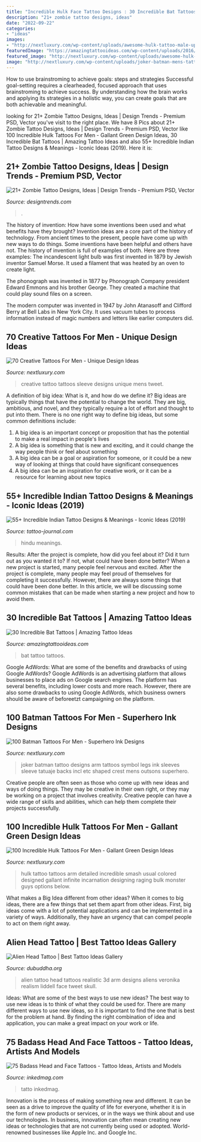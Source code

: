 ```yaml
---
title: "Incredible Hulk Face Tattoo Designs : 30 Incredible Bat Tattoos"
description: "21+ zombie tattoo designs, ideas"
date: "2022-09-22"
categories:
- "ideas"
images:
- "http://nextluxury.com/wp-content/uploads/awesome-hulk-tattoo-male-upper-arms.jpg"
featuredImage: "https://amazingtattooideas.com/wp-content/uploads/2016/10/Bat-in-Jasmines-Thigh-Tattoo.jpg"
featured_image: "http://nextluxury.com/wp-content/uploads/awesome-hulk-tattoo-male-upper-arms.jpg"
image: "http://nextluxury.com/wp-content/uploads/joker-batman-mens-tattoo.jpg"
---
```



How to use brainstroming to achieve goals: steps and strategies
Successful goal-setting requires a clearheaded, focused approach that uses brainstroming to achieve success. By understanding how the brain works and applying its strategies in a holistic way, you can create goals that are both achievable and meaningful.

	

		
looking for 21+ Zombie Tattoo Designs, Ideas | Design Trends - Premium PSD, Vector you've visit to the right place. We have 8 Pics about 21+ Zombie Tattoo Designs, Ideas | Design Trends - Premium PSD, Vector like 100 Incredible Hulk Tattoos For Men - Gallant Green Design Ideas, 30 Incredible Bat Tattoos | Amazing Tattoo Ideas and also 55+ Incredible Indian Tattoo Designs &amp; Meanings - Iconic Ideas (2019). Here it is:
		
    
## 21+ Zombie Tattoo Designs, Ideas | Design Trends - Premium PSD, Vector

<img loading=lazy src="https://images.designtrends.com/wp-content/uploads/2016/07/22174841/Zombie-Tattoo-for-Men.jpg" onerror="this.onerror=null;this.src='https://tse1.mm.bing.net/th?id=OIP.l9myWFER19dZh2FLhTaNrgHaHa&amp;pid=15.1';" alt="21+ Zombie Tattoo Designs, Ideas | Design Trends - Premium PSD, Vector">

_Source: designtrends.com_

>. 

	

The history of invention: How have some inventions been used and what benefits have they brought?
Invention ideas are a core part of the history of technology. From ancient times to the present, people have come up with new ways to do things. Some inventions have been helpful and others have not. The history of invention is full of examples of both. Here are three examples:
The incandescent light bulb was first invented in 1879 by Jewish inventor Samuel Morse. It used a filament that was heated by an oven to create light.

The phonograph was invented in 1877 by Phonograph Company president Edward Emmons and his brother George. They created a machine that could play sound files on a screen.

The modern computer was invented in 1947 by John Atanasoff and Clifford Berry at Bell Labs in New York City. It uses vacuum tubes to process information instead of magic numbers and letters like earlier computers did.

    
## 70 Creative Tattoos For Men - Unique Design Ideas

<img loading=lazy src="http://nextluxury.com/wp-content/uploads/outer-space-realistic-mens-creative-full-sleeve-tattoo-designs.jpg" onerror="this.onerror=null;this.src='https://tse3.mm.bing.net/th?id=OIP.6Y9rKcVF-DTAwBxenMlX6wHaG0&amp;pid=15.1';" alt="70 Creative Tattoos For Men - Unique Design Ideas">

_Source: nextluxury.com_

>creative tattoo tattoos sleeve designs unique mens tweet. 

	

A definition of big idea: What is it, and how do we define it?
Big ideas are typically things that have the potential to change the world. They are big, ambitious, and novel, and they typically require a lot of effort and thought to put into them. There is no one right way to define big ideas, but some common definitions include: 
1. A big idea is an important concept or proposition that has the potential to make a real impact in people's lives
2. A big idea is something that is new and exciting, and it could change the way people think or feel about something
3. A big idea can be a goal or aspiration for someone, or it could be a new way of looking at things that could have significant consequences
4. A big idea can be an inspiration for creative work, or it can be a resource for learning about new topics

    
## 55+ Incredible Indian Tattoo Designs &amp; Meanings - Iconic Ideas (2019)

<img loading=lazy src="https://tattoo-journal.com/wp-content/uploads/2017/01/Indian-Tattoo-46.jpg" onerror="this.onerror=null;this.src='https://tse2.mm.bing.net/th?id=OIP.RykXhk5pF1_yWtzS6-umegHaHa&amp;pid=15.1';" alt="55+ Incredible Indian Tattoo Designs &amp; Meanings - Iconic Ideas (2019)">

_Source: tattoo-journal.com_

>hindu meanings. 

	

Results: After the project is complete, how did you feel about it? Did it turn out as you wanted it to? If not, what could have been done better?
When a new project is started, many people feel nervous and excited. After the project is complete, many people may feel proud of themselves for completing it successfully. However, there are always some things that could have been done better. In this article, we will be discussing some common mistakes that can be made when starting a new project and how to avoid them.

    
## 30 Incredible Bat Tattoos | Amazing Tattoo Ideas

<img loading=lazy src="https://amazingtattooideas.com/wp-content/uploads/2016/10/Bat-in-Jasmines-Thigh-Tattoo.jpg" onerror="this.onerror=null;this.src='https://tse4.mm.bing.net/th?id=OIP.fGJ7FT8vKX-sCXOFxHqi8wHaKN&amp;pid=15.1';" alt="30 Incredible Bat Tattoos | Amazing Tattoo Ideas">

_Source: amazingtattooideas.com_

>bat tattoo tattoos. 

	

Google AdWords: What are some of the benefits and drawbacks of using Google AdWords?
Google AdWords is an advertising platform that allows businesses to place ads on Google search engines. The platform has several benefits, including lower costs and more reach. However, there are also some drawbacks to using Google AdWords, which business owners should be aware of beforeetzt campaigning on the platform.

    
## 100 Batman Tattoos For Men - Superhero Ink Designs

<img loading=lazy src="http://nextluxury.com/wp-content/uploads/joker-batman-mens-tattoo.jpg" onerror="this.onerror=null;this.src='https://tse2.mm.bing.net/th?id=OIP.p4d7mo9X8ZWl3Oi22PXpuAHaHa&amp;pid=15.1';" alt="100 Batman Tattoos For Men - Superhero Ink Designs">

_Source: nextluxury.com_

>joker batman tattoo designs arm tattoos symbol legs ink sleeves sleeve tatuaje backs incl etc shaped crest mens outsons superhero. 

	

Creative people are often seen as those who come up with new ideas and ways of doing things. They may be creative in their own right, or they may be working on a project that involves creativity. Creative people can have a wide range of skills and abilities, which can help them complete their projects successfully.

    
## 100 Incredible Hulk Tattoos For Men - Gallant Green Design Ideas

<img loading=lazy src="http://nextluxury.com/wp-content/uploads/awesome-hulk-tattoo-male-upper-arms.jpg" onerror="this.onerror=null;this.src='https://tse3.mm.bing.net/th?id=OIP.QnWOv0qZv-XGwiv68i55JAHaHS&amp;pid=15.1';" alt="100 Incredible Hulk Tattoos For Men - Gallant Green Design Ideas">

_Source: nextluxury.com_

>hulk tattoo tattoos arm detailed incredible smash usual colored designed gallant infinite incarnation designing raging bulk monster guys options below. 

	

What makes a Big Idea different from other ideas?
When it comes to big ideas, there are a few things that set them apart from other ideas. First, big ideas come with a lot of potential applications and can be implemented in a variety of ways. Additionally, they have an urgency that can compel people to act on them right away.

    
## Alien Head Tattoo | Best Tattoo Ideas Gallery

<img loading=lazy src="http://www.dubuddha.org/wp-content/uploads/2016/03/Alien-Head-Tattoo-by-Veronika-Liddell.jpg" onerror="this.onerror=null;this.src='https://tse3.mm.bing.net/th?id=OIP.zXtExjewZ5-P5RSxfhgv2wHaHa&amp;pid=15.1';" alt="Alien Head Tattoo | Best Tattoo Ideas Gallery">

_Source: dubuddha.org_

>alien tattoo head tattoos realistic 3d arm designs aliens veronika realism liddell face tweet skull. 

	

Ideas: What are some of the best ways to use new ideas?
The best way to use new ideas is to think of what they could be used for. There are many different ways to use new ideas, so it is important to find the one that is best for the problem at hand. By finding the right combination of idea and application, you can make a great impact on your work or life.

    
## 75 Badass Head And Face Tattoos - Tattoo Ideas, Artists And Models

<img loading=lazy src="https://www.inkedmag.com/.image/c_limit%2Ccs_srgb%2Cfl_progressive%2Cq_auto:good%2Cw_700/MTU5NDAwMzQ3NDY5ODgyNjQx/wonderful-rose-tattoo-on-man-head-by-marcelina-urbanska.jpg" onerror="this.onerror=null;this.src='https://tse3.mm.bing.net/th?id=OIP.Dpx1MKvXxd25Bxek3G-wFQHaLL&amp;pid=15.1';" alt="75 Badass Head and Face Tattoos - Tattoo Ideas, Artists and Models">

_Source: inkedmag.com_

>tatto inkedmag. 

	

Innovation is the process of making something new and different. It can be seen as a drive to improve the quality of life for everyone, whether it is in the form of new products or services, or in the ways we think about and use our technologies. In business, innovation can often mean creating new ideas or technologies that are not currently being used or adopted. World-renowned businesses like Apple Inc. and Google Inc.

